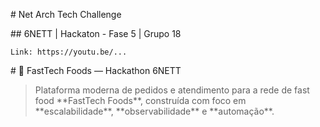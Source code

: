 \# Net Arch Tech Challenge

\## 6NETT | Hackaton - Fase 5 | Grupo 18

`Link: https://youtu.be/...`



\# 🍔 FastTech Foods — Hackathon 6NETT



> Plataforma moderna de pedidos e atendimento para a rede de fast food \*\*FastTech Foods\*\*, construída com foco em \*\*escalabilidade\*\*, \*\*observabilidade\*\* e \*\*automação\*\*.


